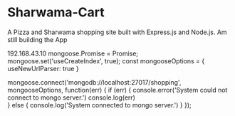 # Sharwama-Cart
A Pizza and Sharwama shopping site built with Express.js and Node.js.
Am still building the App

192.168.43.10
mongoose.Promise = Promise;
mongoose.set('useCreateIndex', true);
const mongooseOptions = {  useNewUrlParser: true }

mongoose.connect('mongodb://localhost:27017/shopping', mongooseOptions, function(err) {
    if (err) {
        console.error('System could not connect to mongo server.')
        console.log(err)     
    } else {
        console.log('System connected to mongo server.')
    } 
});